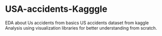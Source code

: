 # USA-accidents-Kagggle
EDA about Us accidents from basics 
US accidents dataset from kaggle
Analysis using visualization libraries for better understanding from scratch.
